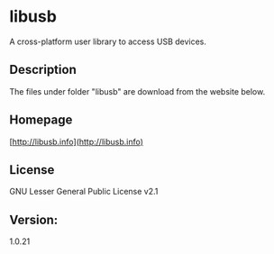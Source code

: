 # libusb
A cross-platform user library to access USB devices.

## Description
The files under folder "libusb" are download from the website below.

## Homepage
[http://libusb.info](http://libusb.info)

## License 
GNU Lesser General Public License v2.1

## Version: 
1.0.21
